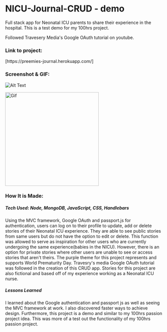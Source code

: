 # NICU-Journal-CRUD - demo 
<p>Full stack app for Neonatal ICU parents to share their experience in the hospital. This is a test demo for my 100hrs project.</p>
Followed Travesery Media's Google OAuth tutorial on youtube.

<h3>Link to project:</h3>[https://preemies-journal.herokuapp.com/]

<h3>Screenshot & GIF:</h3>

![Alt Text](https://user-images.githubusercontent.com/102753233/187766002-a874e743-b703-4148-b17c-dc8d620b2093.png)

<a href="LINK_TO_REPO">
  <img src="https://media.giphy.com/media/PXYyJl4vf0fq0zVz7R/giphy.gif" alt="Gif" width="300" height="300">
</a>

<h3>How It is Made:</h3>

<h5>Tech Used: Node, MongoDB, JavaScript, CSS, Handlebars</h5>

<p> Using the MVC framework, Google OAuth and passport.js for authentication, users can log on to their profile to update, add or delete stories of their Neonatal ICU experience. They are able to see public stories from same users but do not have the option to edit or delete. This function was allowed to serve as inspiration for other users who are currently undergoing the same experience(babies in the NICU). However, there is an option for private stories where other users are unable to see or access stories that aren't theirs. The purple theme for this project represents and supports World Prematurity Day. Travesry's media Google OAuth tutorial was followed in the creation of this CRUD app. Stories for this project are also fictional and based off of my experience working as a Neonatal ICU nurse.<p>

<h5>Lessons Learned</h5>

<p>I learned about the Google authentication and passport js as well as seeing the MVC framework at work. I also discovered faster ways to achieve design. Furthermore, this project is a demo and similar to my 100hrs passion project idea. This was more of a test out the functionality of my 100hrs passion project.</p>

